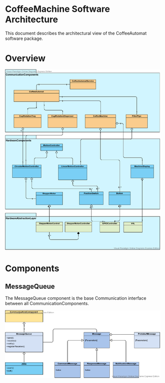 # CoffeeMachine Software Architecture

This document describes the architectural view of the CoffeeAutomat software package.

# Overview

![architecture overview](CoffeeAutomatArchitecture.png)

# Components

## MessageQueue

The MessageQueue component is the base Communication interface between all CommunicationComponents.

![MessageQueue](MessageQueue.png)
